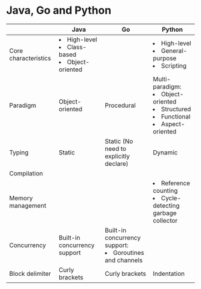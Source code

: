 # Java, Go and Python

| | Java | Go | Python |
|----|----|----|----|
| Core characteristics | <li>High-level<li>Class-based<li>Object-oriented | | <li>High-level<li>General-purpose<li>Scripting |
| Paradigm | Object-oriented | Procedural |  Multi-paradigm:<li>Object-oriented<li>Structured<li>Functional<li>Aspect-oriented |
| Typing | Static | Static (No need to explicitly declare) | Dynamic |
| Compilation | | | |
| Memory management | | | <li>Reference counting<li>Cycle-detecting garbage collector |
| Concurrency | Built-in concurrency support | Built-in concurrency support:<li>Goroutines and channels | |
| Block delimiter | Curly brackets | Curly brackets | Indentation |
